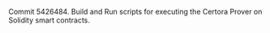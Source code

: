 Commit 5426484.                    Build and Run scripts for executing the Certora Prover on Solidity smart contracts.